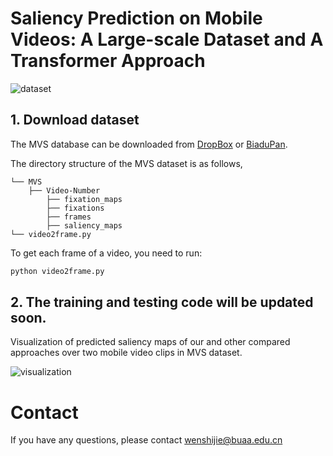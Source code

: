 # Saliency Prediction on Mobile Videos: A Large-scale Dataset and A Transformer Approach
![dataset](https://github.com/wenshijie110/MVFormer/assets/54231028/24281504-fb64-42d3-bda7-1c39b6fd1058)


## 1. Download dataset
The MVS database can be downloaded from [DropBox]() or [BiaduPan](). 

The directory structure of the MVS dataset is as follows, 
```
└── MVS  
    ├── Video-Number  
        ├── fixation_maps
        ├── fixations
        ├── frames
        ├── saliency_maps
└── video2frame.py
```
To get each frame of a video, you need to run:
```bash
python video2frame.py 
```

## 2. The training and testing code will be updated soon.

Visualization of predicted saliency maps of our and other compared approaches over two mobile video clips in MVS dataset.

![visualization](https://github.com/wenshijie110/MVFormer/assets/54231028/6ade5405-8148-4bfa-a7f9-2d66fb35e6fd)

# Contact 
If you have any questions, please contact wenshijie@buaa.edu.cn
